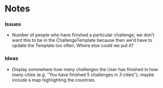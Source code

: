 # Notes
### Issues
* Number of people who have finished a particular challenge; we don't want this
to be in the ChallengeTemplate because then we'd have to update the Template too
often. Where else could we put it?
### Ideas
* Display somewhere how many challenges the User has finished in how many cities
(e.g. "You have finished 5 challenges in 3 cities"); maybe include a map
highlighting the countries.
